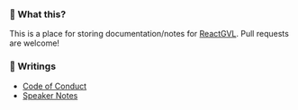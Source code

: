 ### 🤔 What this?

This is a place for storing documentation/notes for [ReactGVL](). Pull requests are welcome!

### 📝 Writings

* [Code of Conduct](code-of-conduct.md)
* [Speaker Notes](speaker-notes.md)


